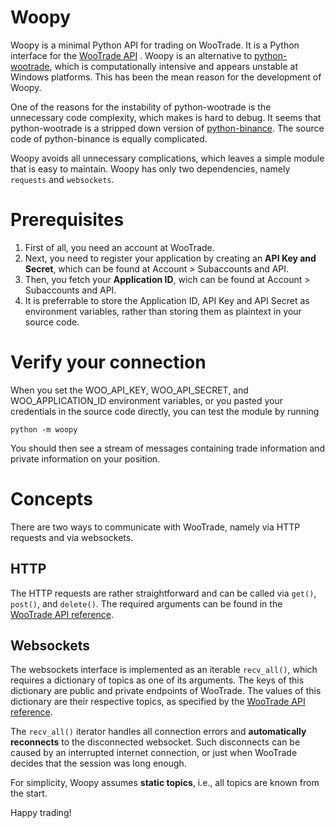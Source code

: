 # Woopy
Woopy is a minimal Python API for trading on WooTrade. It is a Python interface for the [WooTrade API](https://kronosresearch.github.io/wootrade-documents)
. Woopy is an alternative to [python-wootrade](https://github.com/wanth1997/python-wootrade), which is computationally intensive and appears unstable at Windows platforms. This has been the mean reason for the development of Woopy. 

One of the reasons for the instability of python-wootrade is the unnecessary code complexity, which makes is hard to debug. It seems that python-wootrade is a stripped down version of [python-binance](https://github.com/sammchardy/python-binance). The source code of python-binance is equally complicated.

Woopy avoids all unnecessary complications, which leaves a simple module that is easy to maintain. Woopy has only two dependencies, namely `requests` and `websockets`.

# Prerequisites

1. First of all, you need an account at WooTrade. 
2. Next, you need to register your application by creating an **API Key and Secret**, which can be found at Account > Subaccounts and API. 
3. Then, you fetch your **Application ID**, wich can be found at Account > Subaccounts and API. 
4. It is preferrable to store the Application ID, API Key and API Secret as environment variables, rather than storing them as plaintext in your source code.

# Verify your connection

When you set the WOO_API_KEY, WOO_API_SECRET, and WOO_APPLICATION_ID environment variables, or you pasted your credentials in the source code directly, you can test the module by running

``` 
python -m woopy
```

You should then see a stream of messages containing trade information and private information on your position.

# Concepts

There are two ways to communicate with WooTrade, namely via HTTP requests and via websockets. 

## HTTP

The HTTP requests are rather straightforward and can be called via `get()`, `post()`, and `delete()`. The required arguments can be found in the [WooTrade API reference](https://kronosresearch.github.io/wootrade-documents).

## Websockets

The websockets interface is implemented as an iterable `recv_all()`, which requires a dictionary of topics as one of its arguments. The keys of this dictionary are public and private endpoints of WooTrade. The values of this dictionary are their respective topics, as specified by the [WooTrade API reference](https://kronosresearch.github.io/wootrade-documents).

The `recv_all()` iterator handles all connection errors and **automatically reconnects** to the disconnected websocket. Such disconnects can be caused by an interrupted internet connection, or just when WooTrade decides that the session was long enough.

For simplicity, Woopy assumes **static topics**, i.e., all topics are known from the start.


Happy trading!
